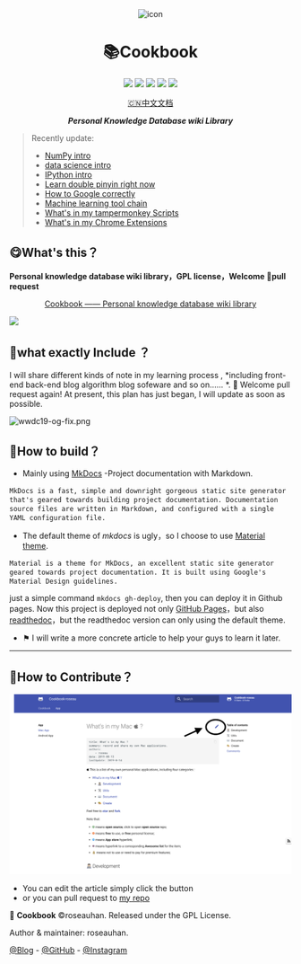 <div align="center">

<img src="https://i.loli.net/2019/08/09/2f3NUxKFjvGqeZ4.png" width="160px" alt="icon" />


<h1> 📚Cookbook  </h1>

[![](https://flat.badgen.net/badge/github/github?icon)](https://github.com/RoseauHan/cookbook)
[![](https://badgen.net/badge/readthedoc/pass/yellow)](https://roseau-cookbook.readthedocs.io)
[![](https://img.shields.io/github/last-commit/roseauhan/cookbook/gh-pages)](https://github.com/RoseauHan/cookbook/tree/gh-pages)
[![](https://badgen.net/twitter/follow/roseauhan)](https://twitter.com/roseauhan)
[![](https://img.shields.io/github/license/RoseauHan/cookbook)](https://github.com/RoseauHan/cookbook/tree/master/LICENSE)

[🇨🇳中文文档](https://github.com/RoseauHan/cookbook/blob/master/README-CN.md)

***Personal Knowledge Database wiki Library***

</div>

> Recently update: 
> - [NumPy intro](https://roseauhan.github.io/cookbook/data_science/numpy_intro)
> - [data science intro](https://roseauhan.github.io/cookbook/data_science/data_science_intro)
> - [IPython intro](https://roseauhan.github.io/cookbook/data_science/ipython_intro)
> - [Learn double pinyin right now](https://roseauhan.github.io/cookbook/basic_knowledge/double_pinyin)
> - [How to Google correctly](https://roseauhan.github.io/cookbook/basic_knowledge/how_to_google)
> - [Machine learning tool chain](https://roseauhan.github.io/cookbook/machine_learning/tool_chain)
> - [What's in my tampermonkey Scripts](https://roseauhan.github.io/cookbook/app/Whats-in-my-tampermonkey)
> - [What's in my Chrome Extensions](https://roseauhan.github.io/cookbook/app/Whats-in-my-Chrome-extensions)




## 😋What's this？


**Personal knowledge database wiki library，GPL license，Welcome 👏pull request**


<div align="center">

[Cookbook —— Personal knowledge database wiki library ](https://roseauhan.github.io/cookbook)

</div>

![](https://i.loli.net/2019/08/09/Z9iGLzEN7bmJgsx.png)


## 🤯what exactly Include ？

I will share different kinds of note in my learning process , *including front-end back-end blog algorithm blog sofeware and so on…… *.  👏 Welcome pull request again!   At present, this plan has just began, I will update as soon as possible.


![wwdc19-og-fix.png](https://i.loli.net/2019/08/09/gQ4tmo6idskz87x.png)


## 🧐How to build？


- Mainly using  [MkDocs](https://github.com/mkdocs/mkdocs/) -Project documentation with Markdown.


```
MkDocs is a fast, simple and downright gorgeous static site generator that's geared towards building project documentation. Documentation source files are written in Markdown, and configured with a single YAML configuration file.
```


- The default theme of *mkdocs* is ugly，so I choose to use [Material theme](https://squidfunk.github.io/mkdocs-material/).
```
Material is a theme for MkDocs, an excellent static site generator geared towards project documentation. It is built using Google's Material Design guidelines.
```
just a simple command `mkdocs gh-deploy`, then you can deploy it in Github pages. Now this project is deployed not only [GitHub Pages](https://roseauhan.github.io/cookbook/)，but also [readthedoc](https://roseau-cookbook.readthedocs.io)，but the readthedoc version can only using the default theme.


- ⚑ I will write a more concrete article to help your guys to learn it later.

---
## 🧐How to Contribute？

![pic](https://raw.githubusercontent.com/RoseauHan/upic-upload/master/ScreenShot.png)
- You can edit the article simply click the button
- or you can pull request to [my repo](https://github.com/RoseauHan/cookbook/)

📒 **Cookbook** ©roseauhan. Released under the GPL License.


Author & maintainer: roseauhan.


[@Blog](https://roseauhan.github.io/) - [@GitHub](https://github.com/roseauhan) - [@Instagram](https://instagram.com/roseauhan)